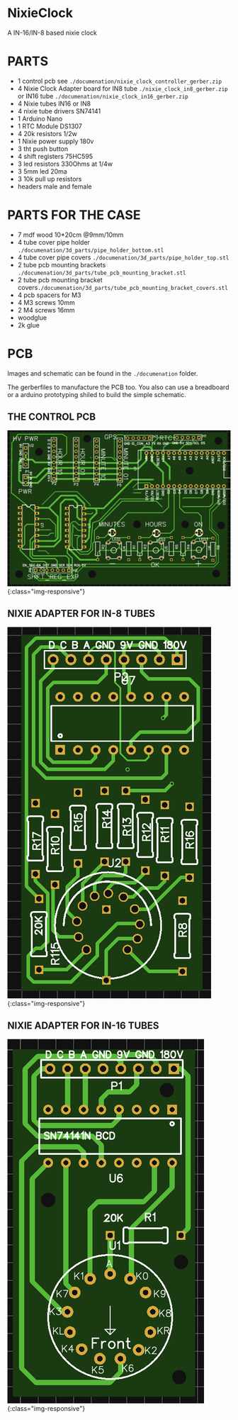 # NixieClock
A IN-16/IN-8 based nixie clock





# PARTS
* 1 control pcb see `./documenation/nixie_clock_controller_gerber.zip`
* 4 Nixie Clock Adapter board for IN8 tube `./nixie_clock_in8_gerber.zip` or IN16 tube `./documenation/nixie_clock_in16_gerber.zip`
* 4 Nixie tubes IN16 or IN8
* 4 nixie tube drivers SN74141
* 1 Arduino Nano
* 1 RTC Module DS1307
* 4 20k resistors 1/2w
* 1 Nixie power supply 180v
* 3 tht push button
* 4 shift registers 75HC595
* 3 led resistors 330Ohms at 1/4w
* 3 5mm led 20ma
* 3 10k pull up resistors
* headers male and female


# PARTS FOR THE CASE
* 7 mdf wood 10*20cm @9mm/10mm
* 4 tube cover pipe holder `./documenation/3d_parts/pipe_holder_bottom.stl`
* 4 tube cover pipe covers `./documenation/3d_parts/pipe_holder_top.stl`
* 2 tube pcb mounting brackets `./documenation/3d_parts/tube_pcb_mounting_bracket.stl`
* 2 tube pcb mounting bracket covers`./documenation/3d_parts/tube_pcb_mounting_bracket_covers.stl`
* 4 pcb spacers for M3
* 4 M3 screws 10mm
* 2 M4 screws 16mm
* woodglue
* 2k glue




# PCB
Images and schematic can be found in the `./documenation` folder.

The gerberfiles to manufacture the PCB too. You also can use a breadboard or a arduino prototyping shiled to build the simple schematic.

## THE CONTROL PCB
![test image size](/documenation/pictures/ctrl_photo.png){:class="img-responsive"}

## NIXIE ADAPTER FOR IN-8 TUBES
![test image size](/documenation/pictures/in8_photo.png){:class="img-responsive"}

## NIXIE ADAPTER FOR IN-16 TUBES
![test image size](/documenation/pictures/in16_photo.png){:class="img-responsive"}


## 
